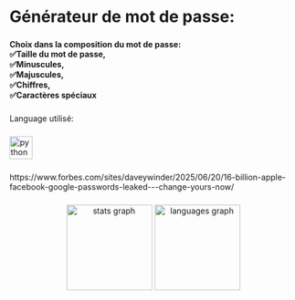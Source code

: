 <h1 align="left">Générateur de mot de passe:</h1>

###

<h4 align="left">Choix dans la composition du mot de passe:<br>✅Taille du mot de passe,<br>✅Minuscules,<br>✅Majuscules,<br>✅Chiffres,<br>✅Caractères spéciaux</h4>

###

<p align="left">Language utilisé:</p>

###

<div align="left">
  <img src="https://cdn.jsdelivr.net/gh/devicons/devicon/icons/python/python-original.svg" height="40" alt="python logo"  />
</div>

###

<p align="left">https://www.forbes.com/sites/daveywinder/2025/06/20/16-billion-apple-facebook-google-passwords-leaked---change-yours-now/</p>

###

<div align="center">
  <img src="https://github-readme-stats.vercel.app/api?username=Siixo&hide_title=false&hide_rank=false&show_icons=true&include_all_commits=true&count_private=true&disable_animations=false&theme=dracula&locale=en&hide_border=false&order=1" height="150" alt="stats graph"  />
  <img src="https://github-readme-stats.vercel.app/api/top-langs?username=Siixo&locale=en&hide_title=false&layout=compact&card_width=320&langs_count=5&theme=dracula&hide_border=false&order=2" height="150" alt="languages graph"  />
</div>

###
